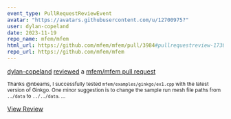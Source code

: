 ```yaml
---
event_type: PullRequestReviewEvent
avatar: "https://avatars.githubusercontent.com/u/12700975?"
user: dylan-copeland
date: 2023-11-19
repo_name: mfem/mfem
html_url: https://github.com/mfem/mfem/pull/3984#pullrequestreview-1738531515
repo_url: https://github.com/mfem/mfem
---
```


<a href='https://github.com/dylan-copeland' target='_blank'>dylan-copeland</a> <a href='https://github.com/mfem/mfem/pull/3984#pullrequestreview-1738531515' target='_blank'>reviewed</a> a <a href='https://github.com/mfem/mfem/pull/3984' target='_blank'>mfem/mfem pull request</a>

<small>Thanks @nbeams, I successfully tested `mfem/examples/ginkgo/ex1.cpp` with the latest version of Ginkgo. One minor suggestion is to change the sample run mesh file paths from `../data` to `../../data`....</small>

<a href='https://github.com/mfem/mfem/pull/3984#pullrequestreview-1738531515' target='_blank'>View Review</a>